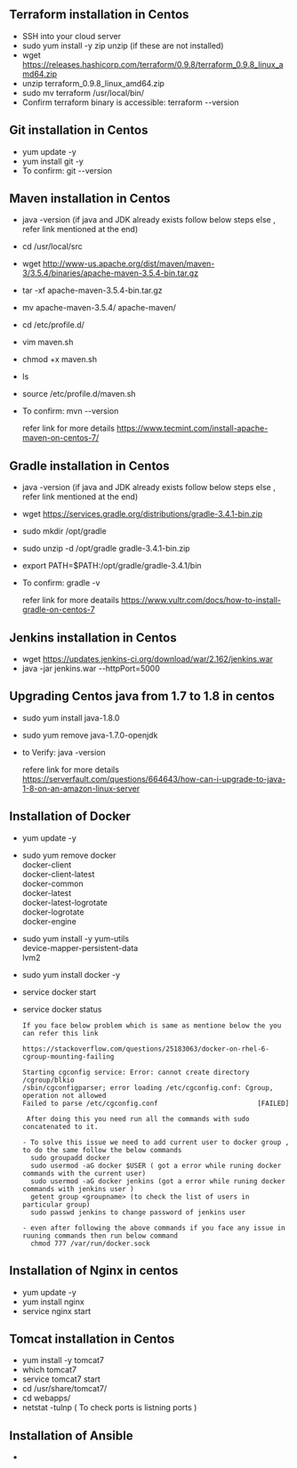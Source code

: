 ## Terraform installation in Centos

- SSH into your cloud server
- sudo yum install -y zip unzip (if these are not installed)
- wget https://releases.hashicorp.com/terraform/0.9.8/terraform_0.9.8_linux_amd64.zip
- unzip terraform_0.9.8_linux_amd64.zip
- sudo mv terraform /usr/local/bin/
- Confirm terraform binary is accessible: terraform --version

## Git installation in Centos

- yum update -y
- yum install git -y 
- To confirm: git --version 

## Maven installation in Centos

- java -version (if java and JDK already exists follow below steps else , refer link mentioned at the end)
- cd /usr/local/src
- wget http://www-us.apache.org/dist/maven/maven-3/3.5.4/binaries/apache-maven-3.5.4-bin.tar.gz
- tar -xf apache-maven-3.5.4-bin.tar.gz
- mv apache-maven-3.5.4/ apache-maven/
- cd /etc/profile.d/
- vim maven.sh
- chmod +x maven.sh
- ls
- source /etc/profile.d/maven.sh
- To confirm: mvn --version

   refer link for more details https://www.tecmint.com/install-apache-maven-on-centos-7/ 
   
 ## Gradle installation in Centos
 
 - java -version (if java and JDK already exists follow below steps else , refer link mentioned at the end)
 - wget https://services.gradle.org/distributions/gradle-3.4.1-bin.zip 
 - sudo mkdir /opt/gradle
 - sudo unzip -d /opt/gradle gradle-3.4.1-bin.zip
 - export PATH=$PATH:/opt/gradle/gradle-3.4.1/bin
 - To confirm: gradle -v
 
    refer link for more deatails https://www.vultr.com/docs/how-to-install-gradle-on-centos-7  
 
 ## Jenkins installation in Centos
 
 - wget https://updates.jenkins-ci.org/download/war/2.162/jenkins.war 
 - java -jar jenkins.war --httpPort=5000
 
 
 ## Upgrading Centos java from 1.7 to 1.8 in centos
 - sudo yum install java-1.8.0
 - sudo yum remove java-1.7.0-openjdk
 - to Verify: java -version 
   
   refere link for more details https://serverfault.com/questions/664643/how-can-i-upgrade-to-java-1-8-on-an-amazon-linux-server 
   
 ## Installation of Docker 
 
- yum update -y 
- sudo yum remove docker \
                  docker-client \
                  docker-client-latest \
                  docker-common \
                  docker-latest \
                  docker-latest-logrotate \
                  docker-logrotate \
                  docker-engine
- sudo yum install -y yum-utils \
  device-mapper-persistent-data \
  lvm2
- sudo yum install docker -y
- service docker start 
- service docker status 


      If you face below problem which is same as mentione below the you can refer this link

      https://stackoverflow.com/questions/25183063/docker-on-rhel-6-cgroup-mounting-failing

      Starting cgconfig service: Error: cannot create directory /cgroup/blkio
      /sbin/cgconfigparser; error loading /etc/cgconfig.conf: Cgroup, operation not allowed
      Failed to parse /etc/cgconfig.conf                         [FAILED]

       After doing this you need run all the commands with sudo concatenated to it.

      - To solve this issue we need to add current user to docker group , to do the same follow the below commands 
        sudo groupadd docker
        sudo usermod -aG docker $USER ( got a error while runing docker commands with the current user)
        sudo usermod -aG docker jenkins (got a error while runing docker commands with jenkins user )
        getent group <groupname> (to check the list of users in particular group)
        sudo passwd jenkins to change password of jenkins user
        
      - even after following the above commands if you face any issue in ruuning commands then run below command
        chmod 777 /var/run/docker.sock
        
## Installation of Nginx in centos 
- yum update -y
- yum install nginx
- service nginx start

## Tomcat installation in Centos

- yum install -y tomcat7
- which tomcat7
- service tomcat7 start
- cd /usr/share/tomcat7/
- cd webapps/
- netstat -tulnp ( To check ports is listning ports )
   
   
## Installation of Ansible 
- 

